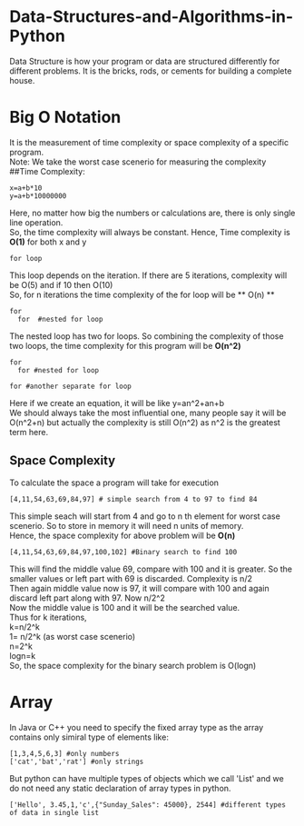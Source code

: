 # Data-Structures-and-Algorithms-in-Python
Data Structure is how your program or data are structured differently for different problems. It is the bricks, rods, or cements for building a complete house. 

# Big O Notation
It is the measurement of time complexity or space complexity of a specific program.  
Note: We take the worst case scenerio for measuring the complexity  
##Time Complexity:
```
x=a+b*10
y=a+b*10000000
```
Here, no matter how big the numbers or calculations are, there is only single line operation.  
So, the time complexity will always be constant. Hence, Time complexity is  **O(1)** for both x and y  

```
for loop
```
This loop depends on the iteration. If there are 5 iterations, complexity will be O(5) and if 10 then O(10)  
So, for n iterations the time complexity of the for loop will be ** O(n) **  

```
for
  for  #nested for loop
```
The nested loop has two for loops. So combining the complexity of those two loops, the time complexity for this program will be **O(n^2)**

```
for
  for #nested for loop

for #another separate for loop
```
Here if we create an equation, it will be like y=an^2+an+b  
We should always take the most influential one, many people say it will be O(n^2+n) but actually the complexity is still O(n^2) as n^2 is the greatest term here.

## Space Complexity
To calculate the space a program will take for execution

```
[4,11,54,63,69,84,97] # simple search from 4 to 97 to find 84
```
This simple seach will start from 4 and go to n th element for worst case scenerio. So to store in memory it will need n units of memory.   
Hence, the space complexity for above problem will be **O(n)**

```
[4,11,54,63,69,84,97,100,102] #Binary search to find 100
```
This will find the middle value 69, compare with 100 and it is greater. So the smaller values or left part with 69 is discarded. Complexity is n/2  
Then again middle value now is 97, it will compare with 100 and again discard left part along with 97. Now n/2^2  
Now the middle value is 100 and it will be the searched value.   
Thus for k iterations,   
k=n/2^k  
1= n/2^k (as worst case scenerio)  
n=2^k  
logn=k  
So, the space complexity for the binary search problem is O(logn)  

# Array
In Java or C++ you need to specify the fixed array type as the array contains only simiral type of elements like:
```
[1,3,4,5,6,3] #only numbers
['cat','bat','rat'] #only strings
```
But python can have multiple types of objects which we call 'List' and we do not need any static declaration of array types in python.
```
['Hello', 3.45,1,'c',{"Sunday_Sales": 45000}, 2544] #different types of data in single list
```

















